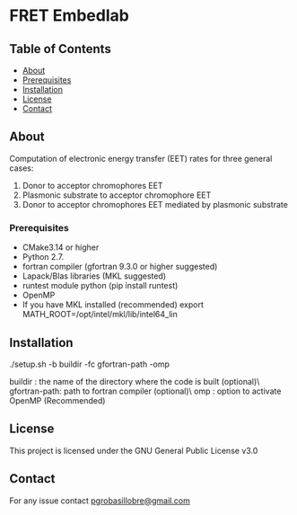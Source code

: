 # FRET Embedlab

## Table of Contents

- [About](#about)
- [Prerequisites](#prerequisites)
- [Installation](#installation)
- [License](#license)
- [Contact](#contact)

## About

Computation of electronic energy transfer (EET) rates for three general cases:

   1. Donor to acceptor chromophores EET
   2. Plasmonic substrate to acceptor chromophore EET
   3. Donor to acceptor chromophores EET mediated by plasmonic substrate


### Prerequisites

   - CMake3.14 or higher
   - Python 2.7.
   - fortran compiler (gfortran 9.3.0 or higher suggested)
   - Lapack/Blas libraries (MKL suggested)
   - runtest module python
     (pip install runtest)
   - OpenMP
   - If you have MKL installed (recommended)
      export MATH_ROOT=/opt/intel/mkl/lib/intel64_lin


## Installation

   ./setup.sh -b buildir -fc gfortran-path -omp

   buildir : the name of the directory where the code is built (optional)\\
   gfortran-path: path to fortran compiler (optional)\\
   omp     : option to activate OpenMP (Recommended)

## License 

   This project is licensed under the GNU General Public License v3.0

## Contact

   For any issue contact pgrobasillobre@gmail.com
   

